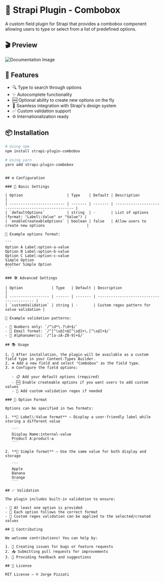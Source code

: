 # 🌟 Strapi Plugin - Combobox

A custom field plugin for Strapi that provides a combobox component allowing users to type or select from a list of predefined options.

## 🎬 Preview

![Documentation Image](https://iili.io/FT5SnSf.gif)

## 🚀 Features

- 🔍 Type to search through options
- ✨ Autocomplete functionality
- 🆕 Optional ability to create new options on the fly
- 🧩 Seamless integration with Strapi's design system
- ✅ Custom validation support
- 🌐 Internationalization ready

## 📦 Installation

```bash
# Using npm
npm install strapi-plugin-combobox

# Using yarn
yarn add strapi-plugin-combobox
```

````

## ⚙️ Configuration

### 🔧 Basic Settings

| Option                    | Type    | Default | Description                                         |
| ------------------------- | ------- | ------- | --------------------------------------------------- |
| `defaultOptions`          | string  | -       | List of options (format: "Label\:Value" or "Value") |
| `enableCreateableOptions` | boolean | false   | Allow users to create new options                   |

📝 Example options format:

```
Option A Label:option-a-value
Option B Label:option-b-value
Option C Label:option-c-value
Simple Option
Another Simple Option
```

### 🛠️ Advanced Settings

| Option             | Type   | Default | Description                               |
| ------------------ | ------ | ------- | ----------------------------------------- |
| `customValidation` | string | -       | Custom regex pattern for value validation |

🧪 Example validation patterns:

- 🔢 Numbers only: `/^\d*\.?\d+$/`
- 📧 Email format: `/^[^\s@]+@[^\s@]+\.[^\s@]+$/`
- 🔡 Alphanumeric: `/^[a-zA-Z0-9]+$/`

## 📚 Usage

1. 🧱 After installation, the plugin will be available as a custom field type in your Content-Types Builder.
2. ➕ Add a new field and select "Combobox" as the field type.
3. ⚙️ Configure the field options:

   - 📋 Add your default options (required)
   - 🆓 Enable createable options if you want users to add custom values
   - 🧩 Add custom validation regex if needed

### 🧾 Option Format

Options can be specified in two formats:

1. **📝 Label\:Value format** – Display a user-friendly label while storing a different value

   ```
   Display Name:internal-value
   Product A:product-a
   ```

2. **🔁 Simple format** – Use the same value for both display and storage

   ```
   Apple
   Banana
   Orange
   ```

## ✅ Validation

The plugin includes built-in validation to ensure:

- 📌 At least one option is provided
- 🧷 Each option follows the correct format
- 🧪 Custom regex validation can be applied to the selected/created values

## 🤝 Contributing

We welcome contributions! You can help by:

1. 🐛 Creating issues for bugs or feature requests
2. 📥 Submitting pull requests for improvements
3. 💬 Providing feedback and suggestions

## 📄 License

MIT License – © Jorge Pizzati
````
